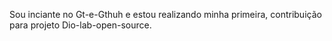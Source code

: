 Sou inciante no Gt-e-Gthuh e estou realizando minha primeira,
contribuição  para projeto Dio-lab-open-source.
